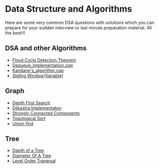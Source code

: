 # Data Structure and Algorithms

Here are some very common DSA questions with solutions which you can prepare for your sudden interview or last minute preparation material. All the best!!! 



## DSA and other Algorithms

   - [Floyd Cycle Detection Theorem](https://github.com/ShrishtiAgarwal/DSA/blob/master/DSA/Linked%20List/%20Floyd_Cycle_Detection_Algorithm.cpp)
   - [Dequeue_Implementation.cpp](https://github.com/ShrishtiAgarwal/DSA/blob/master/DSA/Data%20Structures%20and%20other%20algorithms/Dequeue_Implementation.cpp)
   - [Kandane's_algorithm.cpp](https://github.com/ShrishtiAgarwal/DSA/blob/master/DSA/Data%20Structures%20and%20other%20algorithms/Kandane's_algorithm.cpp)
   - [Sliding Window(Variable)](https://github.com/ShrishtiAgarwal/DSA/blob/master/DSA/Data%20Structures%20and%20other%20algorithms/Sliding%20Window(Variable).cpp)
   
   
## Graph

   - [Depth First Search](https://github.com/ShrishtiAgarwal/DSA/blob/master/DSA/Graphs/Depth_FIrst_Search.cpp)
   - [Dijkastra Implementaton](https://github.com/ShrishtiAgarwal/DSA/blob/master/DSA/Graphs/Dijkastra_Implementaton.cpp)
   - [Strongly Connected Components](https://github.com/ShrishtiAgarwal/DSA/blob/master/DSA/Graphs/Strongly_connected_components.cpp)
   - [Topological Sort](https://github.com/ShrishtiAgarwal/DSA/blob/master/DSA/Graphs/Topological_Sort.cpp)
   - [Union find](https://github.com/ShrishtiAgarwal/DSA/blob/master/DSA/Graphs/Union_Find.cpp)
   
   
## Tree

   - [Depth of a Tree](https://github.com/ShrishtiAgarwal/DSA/blob/master/DSA/Tree/Depth_of_a_Tree.cpp)
   - [Diameter Of A Tree](https://github.com/ShrishtiAgarwal/DSA/blob/master/DSA/Tree/Diameter_Of_A_Tree.cpp)
   - [Level Order Traversal](https://github.com/ShrishtiAgarwal/DSA/blob/master/DSA/Tree/Level_Order_Traversal.cpp)

